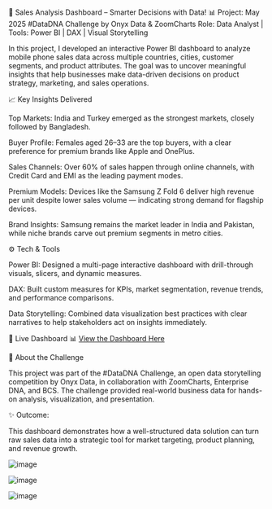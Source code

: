 🚀 Sales Analysis Dashboard – Smarter Decisions with Data! 📊
Project: May 2025 #DataDNA Challenge by Onyx Data & ZoomCharts
Role: Data Analyst | Tools: Power BI | DAX | Visual Storytelling

In this project, I developed an interactive Power BI dashboard to analyze mobile phone sales data across multiple countries, cities, customer segments, and product attributes. The goal was to uncover meaningful insights that help businesses make data-driven decisions on product strategy, marketing, and sales operations.

📈 Key Insights Delivered

Top Markets: India and Turkey emerged as the strongest markets, closely followed by Bangladesh.

Buyer Profile: Females aged 26–33 are the top buyers, with a clear preference for premium brands like Apple and OnePlus.

Sales Channels: Over 60% of sales happen through online channels, with Credit Card and EMI as the leading payment modes.

Premium Models: Devices like the Samsung Z Fold 6 deliver high revenue per unit despite lower sales volume — indicating strong demand for flagship devices.

Brand Insights: Samsung remains the market leader in India and Pakistan, while niche brands carve out premium segments in metro cities.

⚙️ Tech & Tools

Power BI: Designed a multi-page interactive dashboard with drill-through visuals, slicers, and dynamic measures.

DAX: Built custom measures for KPIs, market segmentation, revenue trends, and performance comparisons.

Data Storytelling: Combined data visualization best practices with clear narratives to help stakeholders act on insights immediately.

🔗 Live Dashboard
📊 [View the Dashboard Here](https://app.powerbi.com/groups/me/reports/cc1231fb-852e-4ac3-9095-c2613a564487/cb658e8b9054d77d70d2?experience=power-bi)

🤝 About the Challenge

This project was part of the #DataDNA Challenge, an open data storytelling competition by Onyx Data, in collaboration with ZoomCharts, Enterprise DNA, and BCS. The challenge provided real-world business data for hands-on analysis, visualization, and presentation.

✨ Outcome:

This dashboard demonstrates how a well-structured data solution can turn raw sales data into a strategic tool for market targeting, product planning, and revenue growth.


![image](https://github.com/user-attachments/assets/43949ea3-0816-48e7-8174-056a5d0d18a2)

![image](https://github.com/user-attachments/assets/04e60ddd-5758-4320-aa1b-c76d79ca3a10)

![image](https://github.com/user-attachments/assets/969a65cf-ced6-42a5-9b75-7cd84c917c69)



